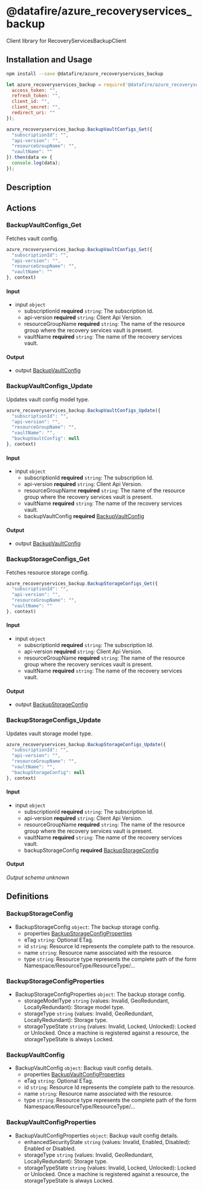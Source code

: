 # @datafire/azure_recoveryservices_backup

Client library for RecoveryServicesBackupClient

## Installation and Usage
```bash
npm install --save @datafire/azure_recoveryservices_backup
```
```js
let azure_recoveryservices_backup = require('@datafire/azure_recoveryservices_backup').create({
  access_token: "",
  refresh_token: "",
  client_id: "",
  client_secret: "",
  redirect_uri: ""
});

azure_recoveryservices_backup.BackupVaultConfigs_Get({
  "subscriptionId": "",
  "api-version": "",
  "resourceGroupName": "",
  "vaultName": ""
}).then(data => {
  console.log(data);
});
```

## Description



## Actions

### BackupVaultConfigs_Get
Fetches vault config.


```js
azure_recoveryservices_backup.BackupVaultConfigs_Get({
  "subscriptionId": "",
  "api-version": "",
  "resourceGroupName": "",
  "vaultName": ""
}, context)
```

#### Input
* input `object`
  * subscriptionId **required** `string`: The subscription Id.
  * api-version **required** `string`: Client Api Version.
  * resourceGroupName **required** `string`: The name of the resource group where the recovery services vault is present.
  * vaultName **required** `string`: The name of the recovery services vault.

#### Output
* output [BackupVaultConfig](#backupvaultconfig)

### BackupVaultConfigs_Update
Updates vault config model type.


```js
azure_recoveryservices_backup.BackupVaultConfigs_Update({
  "subscriptionId": "",
  "api-version": "",
  "resourceGroupName": "",
  "vaultName": "",
  "backupVaultConfig": null
}, context)
```

#### Input
* input `object`
  * subscriptionId **required** `string`: The subscription Id.
  * api-version **required** `string`: Client Api Version.
  * resourceGroupName **required** `string`: The name of the resource group where the recovery services vault is present.
  * vaultName **required** `string`: The name of the recovery services vault.
  * backupVaultConfig **required** [BackupVaultConfig](#backupvaultconfig)

#### Output
* output [BackupVaultConfig](#backupvaultconfig)

### BackupStorageConfigs_Get
Fetches resource storage config.


```js
azure_recoveryservices_backup.BackupStorageConfigs_Get({
  "subscriptionId": "",
  "api-version": "",
  "resourceGroupName": "",
  "vaultName": ""
}, context)
```

#### Input
* input `object`
  * subscriptionId **required** `string`: The subscription Id.
  * api-version **required** `string`: Client Api Version.
  * resourceGroupName **required** `string`: The name of the resource group where the recovery services vault is present.
  * vaultName **required** `string`: The name of the recovery services vault.

#### Output
* output [BackupStorageConfig](#backupstorageconfig)

### BackupStorageConfigs_Update
Updates vault storage model type.


```js
azure_recoveryservices_backup.BackupStorageConfigs_Update({
  "subscriptionId": "",
  "api-version": "",
  "resourceGroupName": "",
  "vaultName": "",
  "backupStorageConfig": null
}, context)
```

#### Input
* input `object`
  * subscriptionId **required** `string`: The subscription Id.
  * api-version **required** `string`: Client Api Version.
  * resourceGroupName **required** `string`: The name of the resource group where the recovery services vault is present.
  * vaultName **required** `string`: The name of the recovery services vault.
  * backupStorageConfig **required** [BackupStorageConfig](#backupstorageconfig)

#### Output
*Output schema unknown*



## Definitions

### BackupStorageConfig
* BackupStorageConfig `object`: The backup storage config.
  * properties [BackupStorageConfigProperties](#backupstorageconfigproperties)
  * eTag `string`: Optional ETag.
  * id `string`: Resource Id represents the complete path to the resource.
  * name `string`: Resource name associated with the resource.
  * type `string`: Resource type represents the complete path of the form Namespace/ResourceType/ResourceType/...

### BackupStorageConfigProperties
* BackupStorageConfigProperties `object`: The backup storage config.
  * storageModelType `string` (values: Invalid, GeoRedundant, LocallyRedundant): Storage model type.
  * storageType `string` (values: Invalid, GeoRedundant, LocallyRedundant): Storage type.
  * storageTypeState `string` (values: Invalid, Locked, Unlocked): Locked or Unlocked. Once a machine is registered against a resource, the storageTypeState is always Locked.

### BackupVaultConfig
* BackupVaultConfig `object`: Backup vault config details.
  * properties [BackupVaultConfigProperties](#backupvaultconfigproperties)
  * eTag `string`: Optional ETag.
  * id `string`: Resource Id represents the complete path to the resource.
  * name `string`: Resource name associated with the resource.
  * type `string`: Resource type represents the complete path of the form Namespace/ResourceType/ResourceType/...

### BackupVaultConfigProperties
* BackupVaultConfigProperties `object`: Backup vault config details.
  * enhancedSecurityState `string` (values: Invalid, Enabled, Disabled): Enabled or Disabled.
  * storageType `string` (values: Invalid, GeoRedundant, LocallyRedundant): Storage type.
  * storageTypeState `string` (values: Invalid, Locked, Unlocked): Locked or Unlocked. Once a machine is registered against a resource, the storageTypeState is always Locked.


